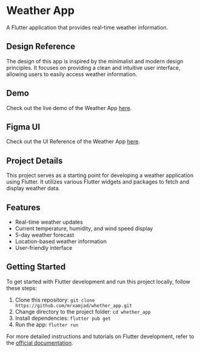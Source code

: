# Weather App

A Flutter application that provides real-time weather information.

## Design Reference

The design of this app is inspired by the minimalist and modern design principles. It focuses on providing a clean and intuitive user interface, allowing users to easily access weather information.

## Demo

Check out the live demo of the Weather App [here](https://www.example.com).

## Figma UI

Check out the UI Reference of the Weather App [here](<https://www.figma.com/design/LWs1t1gDF0m5epENcG3VcR/Weather-App---Glassmorphism-Design-Style-(Community)?node-id=1201-8&t=c660NokIuArPHFS2-0>).

## Project Details

This project serves as a starting point for developing a weather application using Flutter. It utilizes various Flutter widgets and packages to fetch and display weather data.

## Features

- Real-time weather updates
- Current temperature, humidity, and wind speed display
- 5-day weather forecast
- Location-based weather information
- User-friendly interface

## Getting Started

To get started with Flutter development and run this project locally, follow these steps:

1. Clone this repository: `git clone https://github.com/mrxamjad/whether_app.git`
2. Change directory to the project folder: `cd whether_app`
3. Install dependencies: `flutter pub get`
4. Run the app: `flutter run`

For more detailed instructions and tutorials on Flutter development, refer to the [official documentation](https://docs.flutter.dev/).
